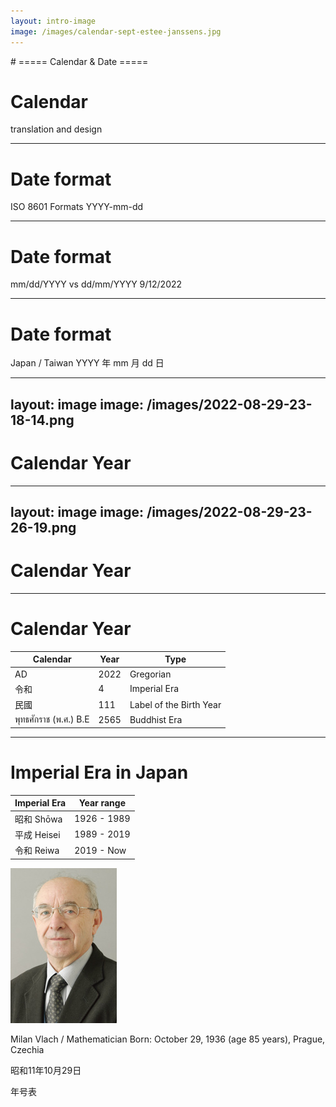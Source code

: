 ```yaml
---
layout: intro-image
image: /images/calendar-sept-estee-janssens.jpg
---
```


<div class="hidden">
# ===== Calendar & Date =====
</div>

<div class="absolute top-10">
  <span class="font-700">

  </span>
</div>

<div class="absolute bottom-10">
  <h1>Calendar</h1>
  <p>translation and design</p>
</div>

<!--
background image: Photo by Edho Pratama on Unsplash
https://unsplash.com/photos/T6fDN60bMWY
-->

<!--
-->

---

# Date format

ISO 8601 Formats
YYYY-mm-dd

<!-- Configuration -->

---

# Date format


mm/dd/YYYY vs dd/mm/YYYY 
9/12/2022

---

# Date format

Japan / Taiwan
YYYY 年 mm 月 dd 日

---
layout: image
image: /images/2022-08-29-23-18-14.png
---

# Calendar Year

---
layout: image
image: /images/2022-08-29-23-26-19.png
---

# Calendar Year


---

# Calendar Year

| Calendar            | Year | Type                    |
| --------            | ---- | ---------               |
| AD                  | 2022 | Gregorian               |
| 令和　          　　　| 4    | Imperial Era            |
| 民國　　          　　| 111  | Label of the Birth Year |
| พุทธศักราช (พ.ศ.) B.E | 2565 | Buddhist Era            |

<!--
Thai: พุทธศักราช (phút-thá-sàk-gà-ràat) + year
Abbreviation: พ.ศ. (phaaw-sǎaw)
-->

---

# Imperial Era in Japan

<div class="flex flex-row">
  <div class="flex-grow">

| Imperial Era | Year range  |
| ------------ | ----------  |
| 昭和 Shōwa    | 1926 - 1989 |
| 平成 Heisei   | 1989 - 2019 |
| 令和 Reiwa    | 2019 - Now  |

  </div>
  <div class="flex-1">

![](/images/2022-08-29-23-06-41.png)

Milan Vlach / Mathematician
Born: October 29, 1936 (age 85 years), Prague, Czechia

昭和11年10月29日

年号表
  </div>
</div>
